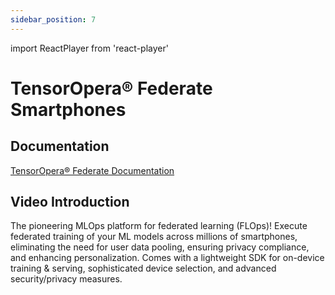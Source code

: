 ```yaml
---
sidebar_position: 7
---
```


import ReactPlayer from 'react-player'

# TensorOpera® Federate Smartphones

## Documentation
[TensorOpera® Federate Documentation](./../federate/index.md)

## Video Introduction

The pioneering MLOps platform for federated learning (FLOps)! Execute federated training of your ML models across millions of smartphones, eliminating the need for user data pooling, ensuring privacy compliance, and enhancing personalization. Comes with a lightweight SDK for on-device training & serving, sophisticated device selection, and advanced security/privacy measures.

<ReactPlayer playing controls url='https://tensoropera.ai/beehive_index.mp4' width="100%" height="528px"/>



